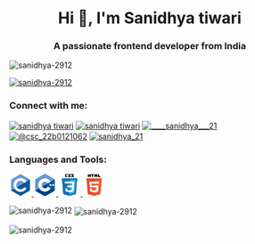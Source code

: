 <h1 align="center">Hi 👋, I'm Sanidhya tiwari</h1>
<h3 align="center">A passionate frontend developer from India</h3>

<p align="left"> <img src="https://komarev.com/ghpvc/?username=sanidhya-2912&label=Profile%20views&color=0e75b6&style=flat" alt="sanidhya-2912" /> </p>

<p align="left"> <a href="https://github.com/ryo-ma/github-profile-trophy"><img src="https://github-profile-trophy.vercel.app/?username=sanidhya-2912" alt="sanidhya-2912" /></a> </p>

<h3 align="left">Connect with me:</h3>
<p align="left">
<a href="https://linkedin.com/in/sanidhya tiwari" target="blank"><img align="center" src="https://raw.githubusercontent.com/rahuldkjain/github-profile-readme-generator/master/src/images/icons/Social/linked-in-alt.svg" alt="sanidhya tiwari" height="30" width="40" /></a>
<a href="https://fb.com/sanidhya tiwari" target="blank"><img align="center" src="https://raw.githubusercontent.com/rahuldkjain/github-profile-readme-generator/master/src/images/icons/Social/facebook.svg" alt="sanidhya tiwari" height="30" width="40" /></a>
<a href="https://instagram.com/____sanidhya___21" target="blank"><img align="center" src="https://raw.githubusercontent.com/rahuldkjain/github-profile-readme-generator/master/src/images/icons/Social/instagram.svg" alt="____sanidhya___21" height="30" width="40" /></a>
<a href="https://www.hackerrank.com/@csc_22b0121062" target="blank"><img align="center" src="https://raw.githubusercontent.com/rahuldkjain/github-profile-readme-generator/master/src/images/icons/Social/hackerrank.svg" alt="@csc_22b0121062" height="30" width="40" /></a>
<a href="https://www.leetcode.com/sanidhya_21" target="blank"><img align="center" src="https://raw.githubusercontent.com/rahuldkjain/github-profile-readme-generator/master/src/images/icons/Social/leet-code.svg" alt="sanidhya_21" height="30" width="40" /></a>
</p>

<h3 align="left">Languages and Tools:</h3>
<p align="left"> <a href="https://www.cprogramming.com/" target="_blank" rel="noreferrer"> <img src="https://raw.githubusercontent.com/devicons/devicon/master/icons/c/c-original.svg" alt="c" width="40" height="40"/> </a> <a href="https://www.w3schools.com/cpp/" target="_blank" rel="noreferrer"> <img src="https://raw.githubusercontent.com/devicons/devicon/master/icons/cplusplus/cplusplus-original.svg" alt="cplusplus" width="40" height="40"/> </a> <a href="https://www.w3schools.com/css/" target="_blank" rel="noreferrer"> <img src="https://raw.githubusercontent.com/devicons/devicon/master/icons/css3/css3-original-wordmark.svg" alt="css3" width="40" height="40"/> </a> <a href="https://www.w3.org/html/" target="_blank" rel="noreferrer"> <img src="https://raw.githubusercontent.com/devicons/devicon/master/icons/html5/html5-original-wordmark.svg" alt="html5" width="40" height="40"/> </a> </p>

<p><img align="left" src="https://github-readme-stats.vercel.app/api/top-langs?username=sanidhya-2912&show_icons=true&locale=en&layout=compact" alt="sanidhya-2912" /></p>

<p>&nbsp;<img align="center" src="https://github-readme-stats.vercel.app/api?username=sanidhya-2912&show_icons=true&locale=en" alt="sanidhya-2912" /></p>

<p><img align="center" src="https://github-readme-streak-stats.herokuapp.com/?user=sanidhya-2912&" alt="sanidhya-2912" /></p>

